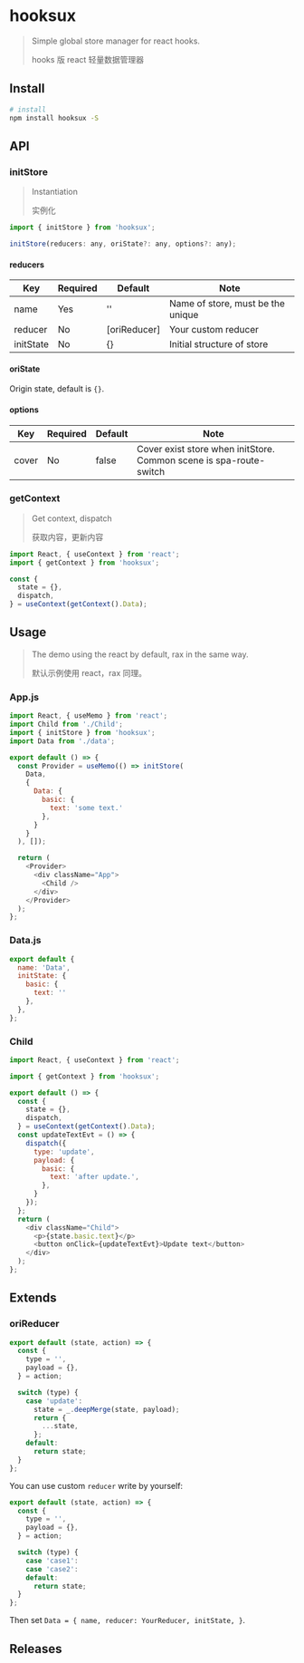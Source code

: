 # hooksux

> Simple global store manager for react hooks.
>
> hooks 版 react 轻量数据管理器

## Install

```bash
# install
npm install hooksux -S
```

## API

### initStore

> Instantiation
>
> 实例化

```js
import { initStore } from 'hooksux';

initStore(reducers: any, oriState?: any, options?: any);
```

#### reducers

| Key       | Required | Default      | Note                    |
|-----------|----------|--------------|-------------------------|
| name      | Yes      | ''           | Name of store, must be the unique |
| reducer   | No       | [oriReducer] | Your custom reducer               |
| initState | No       | {}           | Initial structure of store        |

#### oriState

Origin state, default is `{}`.

#### options

| Key       | Required | Default      | Note      |
|-----------|----------|--------------|-----------|
| cover     | No       | false        | Cover exist store when initStore. Common scene is spa-route-switch |

### getContext

> Get context, dispatch
>
> 获取内容，更新内容

```js
import React, { useContext } from 'react';
import { getContext } from 'hooksux';

const {
  state = {},
  dispatch,
} = useContext(getContext().Data);
```

## Usage

> The demo using the react by default, rax in the same way.
>
> 默认示例使用 react，rax 同理。

### App.js

```js
import React, { useMemo } from 'react';
import Child from './Child';
import { initStore } from 'hooksux';
import Data from './data';

export default () => {
  const Provider = useMemo(() => initStore(
    Data,
    {
      Data: {
        basic: {
          text: 'some text.'
        },
      }
    }
  ), []);

  return (
    <Provider>
      <div className="App">
        <Child />
      </div>
    </Provider>
  );
};
```

### Data.js

```js
export default {
  name: 'Data',
  initState: {
    basic: {
      text: ''
    },
  },
};
```

### Child

```js
import React, { useContext } from 'react';

import { getContext } from 'hooksux';

export default () => {
  const {
    state = {},
    dispatch,
  } = useContext(getContext().Data);
  const updateTextEvt = () => {
    dispatch({
      type: 'update',
      payload: {
        basic: {
          text: 'after update.',
        },
      }
    });
  };
  return (
    <div className="Child">
      <p>{state.basic.text}</p>
      <button onClick={updateTextEvt}>Update text</button>
    </div>
  );
};
```

## Extends

### oriReducer

```js
export default (state, action) => {
  const {
    type = '',
    payload = {},
  } = action;

  switch (type) {
    case 'update':
      state = _.deepMerge(state, payload);
      return {
        ...state,
      };
    default:
      return state;
  }
};
```

You can use custom `reducer` write by yourself:

```js
export default (state, action) => {
  const {
    type = '',
    payload = {},
  } = action;

  switch (type) {
    case 'case1':
    case 'case2':
    default:
      return state;
  }
};
```

Then set `Data = { name, reducer: YourReducer, initState, }`.

## Releases
